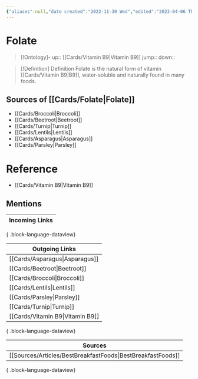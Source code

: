 ```yaml
---
{"aliases":null,"date created":"2022-11-30 Wed","edited":"2023-04-06 Thu","dg-publish":true,"permalink":"/cards/folate/","dgPassFrontmatter":true}
---
```


# Folate

> [!Ontology]-
> up:: [[Cards/Vitamin B9\|Vitamin B9]]
> jump::
> down:: 

> [!Definition] Definition
> Folate is the natural form of vitamin [[Cards/Vitamin B9\|B9]], water-soluble and naturally found in many foods.

## Sources of [[Cards/Folate\|Folate]]
- [[Cards/Broccoli\|Broccoli]]
- [[Cards/Beetroot\|Beetroot]]
- [[Cards/Turnip\|Turnip]]
- [[Cards/Lentils\|Lentils]]
- [[Cards/Asparagus\|Asparagus]]
- [[Cards/Parsley\|Parsley]] 

# Reference
- [[Cards/Vitamin B9\|Vitamin B9]]

## Mentions
| Incoming Links |
| -------------- |

{ .block-language-dataview}

| Outgoing Links                      |
| ----------------------------------- |
| [[Cards/Asparagus\|Asparagus]]   |
| [[Cards/Beetroot\|Beetroot]]     |
| [[Cards/Broccoli\|Broccoli]]     |
| [[Cards/Lentils\|Lentils]]       |
| [[Cards/Parsley\|Parsley]]       |
| [[Cards/Turnip\|Turnip]]         |
| [[Cards/Vitamin B9\|Vitamin B9]] |

{ .block-language-dataview}

| Sources                                                        |
| -------------------------------------------------------------- |
| [[Sources/Articles/BestBreakfastFoods\|BestBreakfastFoods]] |

{ .block-language-dataview}